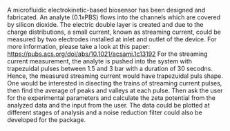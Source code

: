 A microfluidic electrokinetic-based biosensor has been designed and fabricated. An analyte (0.1xPBS) flows into the channels which are covered by silicon dioxide. The electric double layer is created and due to the charge distributions, a small current, known as streaming current, could be measured by two electrodes installed at inlet and outlet of the device. For more information, please take a look at this paper: https://pubs.acs.org/doi/abs/10.1021/acsami.1c13192
For the streaming current measurement, the analyte is pushed into the system with trapezuidal pulses between 1.5 and 3 bar with a duration of 30 secodns. Hence, the measured streaming current would have trapezuidal puls shape. 
One would be interested in disecting the trains of streaming current pulses, then find the average of peaks and valleys at each pulse. Then ask the user for the experimental parameters and calculate the zeta potential from the analyzed data and the input from the user. 
The data could be plotted at different stages of analysis and a noise reduction filter could also be developed for the package. 